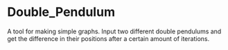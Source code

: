 # Double_Pendulum
A tool for making simple graphs.
Input two different double pendulums and get the difference in their positions after a certain amount of iterations. 
